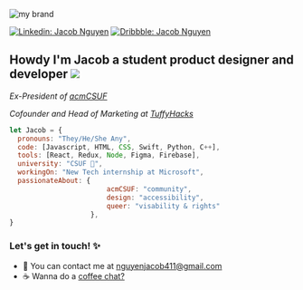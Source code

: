 


![my brand](https://cdn.discordapp.com/attachments/746268983778607128/811384180260601866/Frame_1.png)

[![Linkedin: Jacob Nguyen](https://img.shields.io/badge/-Jacob_Nguyen-blue?style=flat-square&logo=Linkedin&logoColor=white&link=https://www.linkedin.com/in/jacob/)](https://www.linkedin.com/in/jacob-nguyen-they-them-899b80194/)
[![Dribbble: Jacob Nguyen](https://img.shields.io/badge/-Jacob_Nguyen-ff69b4?style=flat-square&logo=Dribbble&logoColor=white&link=https://www.linkedin.com/in/jacob/)](https://dribbble.com/nguyenjac)

<h2 style="font-weight:bold"> Howdy I'm Jacob a student product designer and developer <img src="https://cdn.discordapp.com/attachments/746268983778607128/812611014142984253/ezgif.com-gif-maker_6.gif"> </h3>

<p><em>Ex-President of <a href="https://acmcsuf.com/">acmCSUF</a></em></p>
<p><em>Cofounder and Head of Marketing at <a href="https://tuffyhacks.com//">TuffyHacks</a></em></p>


```javascript
let Jacob = {
  pronouns: "They/He/She Any",
  code: [Javascript, HTML, CSS, Swift, Python, C++],
  tools: [React, Redux, Node, Figma, Firebase],
  university: "CSUF 🐘",
  workingOn: "New Tech internship at Microsoft",
  passionateAbout: {
                        acmCSUF: "community",
                        design: "accessibility",
                        queer: "visability & rights"
                    },
}
```
<h3 style="font-weight:bold">Let's get in touch! ✨ </h3>
<ul>
    <li>💌 You can contact me at <a href="mailto:nguyenjacob411@gmail.com">nguyenjacob411@gmail.com</a></li>
    <li>☕️ Wanna do a <a href="https://calendly.com/nguyenjacob411">coffee chat?</a></li>
</ul>


